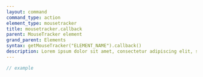 ```yaml
---
layout: command
command_type: action
element_type: mousetracker
title: mousetracker.callback
parent: MouseTracker element
grand_parent: Elements
syntax: getMouseTracker("ELEMENT_NAME").callback()
description: Lorem ipsum dolor sit amet, consectetur adipiscing elit, sed do eiusmod tempor incididunt ut labore et dolore magna aliqua. Ut enim ad minim veniam, quis nostrud exercitation ullamco laboris nisi ut aliquip ex ea commodo consequat.
---
```


```javascript
// example
```